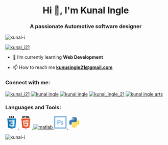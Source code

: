 <h1 align="center">Hi 👋, I'm Kunal Ingle</h1>
<h3 align="center">A passionate Automotive software designer</h3>

<p align="left"> <img src="https://komarev.com/ghpvc/?username=kunal-i&label=Profile%20views&color=0e75b6&style=flat" alt="kunal-i" /> </p>

<p align="left"> <a href="https://twitter.com/kunal_i21" target="blank"><img src="https://img.shields.io/twitter/follow/kunal_i21?logo=twitter&style=for-the-badge" alt="kunal_i21" /></a> </p>

- 🌱 I’m currently learning **Web Development**

- 📫 How to reach me **kunusingle21@gmail.com**

<h3 align="left">Connect with me:</h3>
<p align="left">
<a href="https://twitter.com/kunal_i21" target="blank"><img align="center" src="https://raw.githubusercontent.com/rahuldkjain/github-profile-readme-generator/master/src/images/icons/Social/twitter.svg" alt="kunal_i21" height="30" width="40" /></a>
<a href="https://www.linkedin.com/in/kunal-ingle-3bb41616a" target="blank"><img align="center" src="https://raw.githubusercontent.com/rahuldkjain/github-profile-readme-generator/master/src/images/icons/Social/linked-in-alt.svg" alt="kunal ingle" height="30" width="40" /></a>
<a href="https://fb.com/kunal ingle" target="blank"><img align="center" src="https://raw.githubusercontent.com/rahuldkjain/github-profile-readme-generator/master/src/images/icons/Social/facebook.svg" alt="kunal ingle" height="30" width="40" /></a>
<a href="https://instagram.com/kunal_ingle_21" target="blank"><img align="center" src="https://raw.githubusercontent.com/rahuldkjain/github-profile-readme-generator/master/src/images/icons/Social/instagram.svg" alt="kunal_ingle_21" height="30" width="40" /></a>
<a href="https://www.youtube.com/c/kunal ingle arts" target="blank"><img align="center" src="https://raw.githubusercontent.com/rahuldkjain/github-profile-readme-generator/master/src/images/icons/Social/youtube.svg" alt="kunal ingle arts" height="30" width="40" /></a>
</p>

<h3 align="left">Languages and Tools:</h3>
<p align="left"> <a href="https://www.w3schools.com/css/" target="_blank" rel="noreferrer"> <img src="https://raw.githubusercontent.com/devicons/devicon/master/icons/css3/css3-original-wordmark.svg" alt="css3" width="40" height="40"/> </a> <a href="https://www.w3.org/html/" target="_blank" rel="noreferrer"> <img src="https://raw.githubusercontent.com/devicons/devicon/master/icons/html5/html5-original-wordmark.svg" alt="html5" width="40" height="40"/> </a> <a href="https://www.mathworks.com/" target="_blank" rel="noreferrer"> <img src="https://upload.wikimedia.org/wikipedia/commons/2/21/Matlab_Logo.png" alt="matlab" width="40" height="40"/> </a> <a href="https://www.photoshop.com/en" target="_blank" rel="noreferrer"> <img src="https://raw.githubusercontent.com/devicons/devicon/master/icons/photoshop/photoshop-line.svg" alt="photoshop" width="40" height="40"/> </a> <a href="https://www.python.org" target="_blank" rel="noreferrer"> <img src="https://raw.githubusercontent.com/devicons/devicon/master/icons/python/python-original.svg" alt="python" width="40" height="40"/> </a> </p>

<p><img align="center" src="https://github-readme-stats.vercel.app/api/top-langs?username=kunal-i&show_icons=true&locale=en&layout=compact" alt="kunal-i" /></p>

